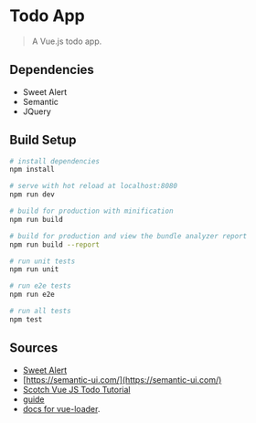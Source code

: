 # Todo App

> A Vue.js todo app.


## Dependencies

- Sweet Alert
- Semantic
- JQuery



## Build Setup

``` bash
# install dependencies
npm install

# serve with hot reload at localhost:8080
npm run dev

# build for production with minification
npm run build

# build for production and view the bundle analyzer report
npm run build --report

# run unit tests
npm run unit

# run e2e tests
npm run e2e

# run all tests
npm test
```


## Sources

- [Sweet Alert](https://sweetalert.js.org/)
- [https://semantic-ui.com/](https://semantic-ui.com/)
- [Scotch Vue JS Todo Tutorial](https://scotch.io/tutorials/build-a-to-do-app-with-vue-js-2)
- [guide](http://vuejs-templates.github.io/webpack/)  
- [docs for vue-loader](http://vuejs.github.io/vue-loader).
